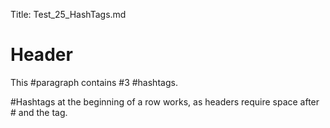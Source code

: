 ﻿Title: Test_25_HashTags.md

# Header

This #paragraph contains #3 #hashtags.

#Hashtags at the beginning of a row works, as headers require space after # and the tag.